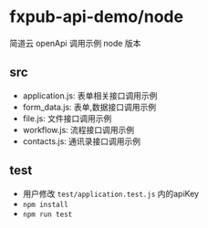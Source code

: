 # fxpub-api-demo/node

简道云 openApi 调用示例 node 版本

## src

- application.js: 表单相关接口调用示例
- form_data.js: 表单,数据接口调用示例
- file.js: 文件接口调用示例
- workflow.js: 流程接口调用示例
- contacts.js: 通讯录接口调用示例

## test

- 用户修改 `test/application.test.js` 内的apiKey
- `npm install`
- `npm run test`

